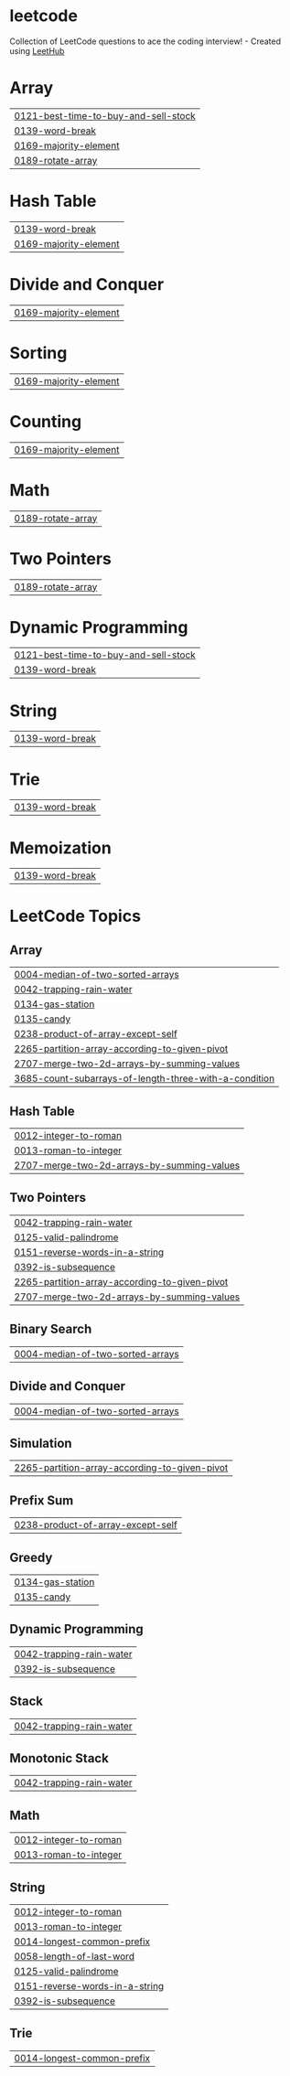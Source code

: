 # leetcode
Collection of LeetCode questions to ace the coding interview! - Created using [LeetHub](https://github.com/QasimWani/LeetHub)


# Array
|  |
| ------- |
| [0121-best-time-to-buy-and-sell-stock](https://github.com/icealtria/leetcode/tree/master/0121-best-time-to-buy-and-sell-stock) |
| [0139-word-break](https://github.com/icealtria/leetcode/tree/master/0139-word-break) |
| [0169-majority-element](https://github.com/icealtria/leetcode/tree/master/0169-majority-element) |
| [0189-rotate-array](https://github.com/icealtria/leetcode/tree/master/0189-rotate-array) |
# Hash Table
|  |
| ------- |
| [0139-word-break](https://github.com/icealtria/leetcode/tree/master/0139-word-break) |
| [0169-majority-element](https://github.com/icealtria/leetcode/tree/master/0169-majority-element) |
# Divide and Conquer
|  |
| ------- |
| [0169-majority-element](https://github.com/icealtria/leetcode/tree/master/0169-majority-element) |
# Sorting
|  |
| ------- |
| [0169-majority-element](https://github.com/icealtria/leetcode/tree/master/0169-majority-element) |
# Counting
|  |
| ------- |
| [0169-majority-element](https://github.com/icealtria/leetcode/tree/master/0169-majority-element) |
# Math
|  |
| ------- |
| [0189-rotate-array](https://github.com/icealtria/leetcode/tree/master/0189-rotate-array) |
# Two Pointers
|  |
| ------- |
| [0189-rotate-array](https://github.com/icealtria/leetcode/tree/master/0189-rotate-array) |
# Dynamic Programming
|  |
| ------- |
| [0121-best-time-to-buy-and-sell-stock](https://github.com/icealtria/leetcode/tree/master/0121-best-time-to-buy-and-sell-stock) |
| [0139-word-break](https://github.com/icealtria/leetcode/tree/master/0139-word-break) |
# String
|  |
| ------- |
| [0139-word-break](https://github.com/icealtria/leetcode/tree/master/0139-word-break) |
# Trie
|  |
| ------- |
| [0139-word-break](https://github.com/icealtria/leetcode/tree/master/0139-word-break) |
# Memoization
|  |
| ------- |
| [0139-word-break](https://github.com/icealtria/leetcode/tree/master/0139-word-break) |
<!---LeetCode Topics Start-->
# LeetCode Topics
## Array
|  |
| ------- |
| [0004-median-of-two-sorted-arrays](https://github.com/icealtria/leetcode/tree/master/0004-median-of-two-sorted-arrays) |
| [0042-trapping-rain-water](https://github.com/icealtria/leetcode/tree/master/0042-trapping-rain-water) |
| [0134-gas-station](https://github.com/icealtria/leetcode/tree/master/0134-gas-station) |
| [0135-candy](https://github.com/icealtria/leetcode/tree/master/0135-candy) |
| [0238-product-of-array-except-self](https://github.com/icealtria/leetcode/tree/master/0238-product-of-array-except-self) |
| [2265-partition-array-according-to-given-pivot](https://github.com/icealtria/leetcode/tree/master/2265-partition-array-according-to-given-pivot) |
| [2707-merge-two-2d-arrays-by-summing-values](https://github.com/icealtria/leetcode/tree/master/2707-merge-two-2d-arrays-by-summing-values) |
| [3685-count-subarrays-of-length-three-with-a-condition](https://github.com/icealtria/leetcode/tree/master/3685-count-subarrays-of-length-three-with-a-condition) |
## Hash Table
|  |
| ------- |
| [0012-integer-to-roman](https://github.com/icealtria/leetcode/tree/master/0012-integer-to-roman) |
| [0013-roman-to-integer](https://github.com/icealtria/leetcode/tree/master/0013-roman-to-integer) |
| [2707-merge-two-2d-arrays-by-summing-values](https://github.com/icealtria/leetcode/tree/master/2707-merge-two-2d-arrays-by-summing-values) |
## Two Pointers
|  |
| ------- |
| [0042-trapping-rain-water](https://github.com/icealtria/leetcode/tree/master/0042-trapping-rain-water) |
| [0125-valid-palindrome](https://github.com/icealtria/leetcode/tree/master/0125-valid-palindrome) |
| [0151-reverse-words-in-a-string](https://github.com/icealtria/leetcode/tree/master/0151-reverse-words-in-a-string) |
| [0392-is-subsequence](https://github.com/icealtria/leetcode/tree/master/0392-is-subsequence) |
| [2265-partition-array-according-to-given-pivot](https://github.com/icealtria/leetcode/tree/master/2265-partition-array-according-to-given-pivot) |
| [2707-merge-two-2d-arrays-by-summing-values](https://github.com/icealtria/leetcode/tree/master/2707-merge-two-2d-arrays-by-summing-values) |
## Binary Search
|  |
| ------- |
| [0004-median-of-two-sorted-arrays](https://github.com/icealtria/leetcode/tree/master/0004-median-of-two-sorted-arrays) |
## Divide and Conquer
|  |
| ------- |
| [0004-median-of-two-sorted-arrays](https://github.com/icealtria/leetcode/tree/master/0004-median-of-two-sorted-arrays) |
## Simulation
|  |
| ------- |
| [2265-partition-array-according-to-given-pivot](https://github.com/icealtria/leetcode/tree/master/2265-partition-array-according-to-given-pivot) |
## Prefix Sum
|  |
| ------- |
| [0238-product-of-array-except-self](https://github.com/icealtria/leetcode/tree/master/0238-product-of-array-except-self) |
## Greedy
|  |
| ------- |
| [0134-gas-station](https://github.com/icealtria/leetcode/tree/master/0134-gas-station) |
| [0135-candy](https://github.com/icealtria/leetcode/tree/master/0135-candy) |
## Dynamic Programming
|  |
| ------- |
| [0042-trapping-rain-water](https://github.com/icealtria/leetcode/tree/master/0042-trapping-rain-water) |
| [0392-is-subsequence](https://github.com/icealtria/leetcode/tree/master/0392-is-subsequence) |
## Stack
|  |
| ------- |
| [0042-trapping-rain-water](https://github.com/icealtria/leetcode/tree/master/0042-trapping-rain-water) |
## Monotonic Stack
|  |
| ------- |
| [0042-trapping-rain-water](https://github.com/icealtria/leetcode/tree/master/0042-trapping-rain-water) |
## Math
|  |
| ------- |
| [0012-integer-to-roman](https://github.com/icealtria/leetcode/tree/master/0012-integer-to-roman) |
| [0013-roman-to-integer](https://github.com/icealtria/leetcode/tree/master/0013-roman-to-integer) |
## String
|  |
| ------- |
| [0012-integer-to-roman](https://github.com/icealtria/leetcode/tree/master/0012-integer-to-roman) |
| [0013-roman-to-integer](https://github.com/icealtria/leetcode/tree/master/0013-roman-to-integer) |
| [0014-longest-common-prefix](https://github.com/icealtria/leetcode/tree/master/0014-longest-common-prefix) |
| [0058-length-of-last-word](https://github.com/icealtria/leetcode/tree/master/0058-length-of-last-word) |
| [0125-valid-palindrome](https://github.com/icealtria/leetcode/tree/master/0125-valid-palindrome) |
| [0151-reverse-words-in-a-string](https://github.com/icealtria/leetcode/tree/master/0151-reverse-words-in-a-string) |
| [0392-is-subsequence](https://github.com/icealtria/leetcode/tree/master/0392-is-subsequence) |
## Trie
|  |
| ------- |
| [0014-longest-common-prefix](https://github.com/icealtria/leetcode/tree/master/0014-longest-common-prefix) |
<!---LeetCode Topics End-->
